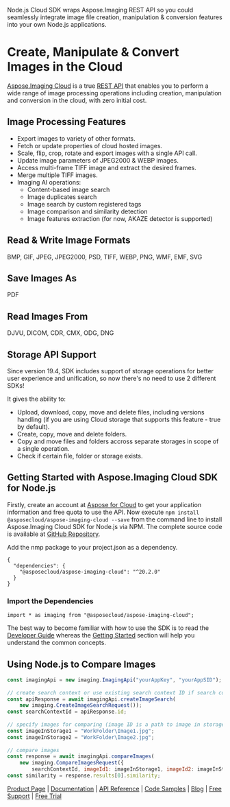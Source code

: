 Node.js Cloud SDK wraps Aspose.Imaging REST API so you could seamlessly integrate image file creation, manipulation & conversion features into your own Node.js applications.

# Create, Manipulate & Convert Images in the Cloud

[Aspose.Imaging Cloud](https://products.aspose.cloud/imaging) is a true [REST API](https://apireference.aspose.cloud/imaging/) that enables you to perform a wide range of image processing operations including creation, manipulation and conversion in the cloud, with zero initial cost. 

## Image Processing Features

- Export images to variety of other formats.
- Fetch or update properties of cloud hosted images.
- Scale, flip, crop, rotate and export images with a single API call.
- Update image parameters of JPEG2000 & WEBP images.
- Access multi-frame TIFF image and extract the desired frames.
- Merge multiple TIFF images.
- Imaging AI operations:
	- Content-based image search
	- Image duplicates search
	- Image search by custom registered tags
	- Image comparison and similarity detection
	- Image features extraction (for now, AKAZE detector is supported)

## Read & Write Image Formats

BMP, GIF, JPEG, JPEG2000, PSD, TIFF, WEBP, PNG, WMF, EMF, SVG

## Save Images As

PDF

## Read Images From

DJVU, DICOM, CDR, CMX, ODG, DNG

## Storage API Support
Since version 19.4, SDK includes support of storage operations for better user experience and unification, so now there's no need to use 2 different SDKs!

It gives the ability to:

- Upload, download, copy, move and delete files, including versions handling (if you are using Cloud storage that supports this feature - true by default).
- Create, copy, move and delete folders.
- Copy and move files and folders accross separate storages in scope of a single operation.
- Check if certain file, folder or storage exists.

## Getting Started with Aspose.Imaging Cloud SDK for Node.js

Firstly, create an account at [Aspose for Cloud](https://dashboard.aspose.cloud/#/apps) to get your application information and free quota to use the API. Now execute `npm install @asposecloud/aspose-imaging-cloud --save` from the command line to install Aspose.Imaging Cloud SDK for Node.js via NPM. The complete source code is available at [GitHub Repository](https://github.com/aspose-imaging-cloud/aspose-imaging-cloud-node).

Add the nmp package to your project.json as a dependency.

```
{
  "dependencies": {
    "@asposecloud/aspose-imaging-cloud": "^20.2.0"
  }
}
```

### Import the Dependencies

```
import * as imaging from "@asposecloud/aspose-imaging-cloud";
```

The best way to become familiar with how to use the SDK is to read the [Developer Guide](https://docs.aspose.cloud/display/imagingcloud/Developer+Guide) whereas the [Getting Started](https://docs.aspose.cloud/display/imagingcloud/Getting+Started) section will help you understand the common concepts.

## Using Node.js to Compare Images

```js
const imagingApi = new imaging.ImagingApi("yourAppKey", "yourAppSID");
 
// create search context or use existing search context ID if search context was created earlier
const apiResponse = await imagingApi.createImageSearch(
    new imaging.CreateImageSearchRequest());
const searchContextId = apiResponse.id;
 
// specify images for comparing (image ID is a path to image in storage)
const imageInStorage1 = "WorkFolder\Image1.jpg";
const imageInStorage2 = "WorkFolder\Image2.jpg";
  
// compare images
const response = await imagingApi.compareImages(
    new imaging.CompareImagesRequest({ 
        searchContextId, imageId1: imageInStorage1, imageId2: imageInStorage2 }));
const similarity = response.results[0].similarity;
```

[Product Page](https://products.aspose.cloud/imaging/nodejs) | [Documentation](https://docs.aspose.cloud/display/imagingcloud/Home) | [API Reference](https://apireference.aspose.cloud/imaging/) | [Code Samples](https://github.com/aspose-imaging-cloud/aspose-imaging-cloud-node) | [Blog](https://blog.aspose.cloud/category/imaging/) | [Free Support](https://forum.aspose.cloud/c/imaging) | [Free Trial](https://dashboard.aspose.cloud/#/apps)